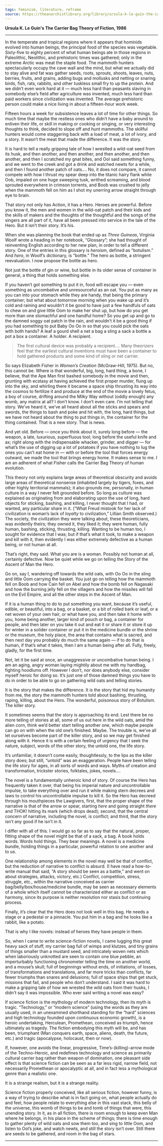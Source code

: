```yaml
---
tags: feminism, literature, reframe
source: https://theanarchistlibrary.org/library/ursula-k-le-guin-the-carrier-bag-theory-of-fiction
---
```



**Ursula K. Le Guin's The Carrier Bag Theory of Fiction, 1986**

---
In the temperate and tropical regions where it appears that hominids evolved into human beings, the principal food of the species was vegetable. Sixty-five to eighty percent of what human beings ate in those regions in Paleolithic, Neolithic, and prehistoric times was gathered; only in the extreme Arctic was meat the staple food. The mammoth hunters spectacularly occupy the cave wall and the mind, but what we actually did to stay alive and fat was gather seeds, roots, sprouts, shoots, leaves, nuts, berries, fruits, and grains, adding bugs and mollusks and netting or snaring birds, fish, rats, rabbits, and other tuskless small fry to up the protein. And we didn’t even work hard at it — much less hard than peasants slaving in somebody else’s field after agriculture was invented, much less hard than paid workers since civilization was invented. The average prehistoric person could make a nice living in about a fifteen-hour work week.

Fifteen hours a week for subsistence leaves a lot of time for other things. So much time that maybe the restless ones who didn’t have a baby around to enliven their life, or skill in making or cooking or singing, or very interesting thoughts to think, decided to slope off and hunt mammoths. The skillful hunters would come staggering back with a load of meat, a lot of ivory, and a story. It wasn’t the meat that made the difference. It was the story.

It is hard to tell a really gripping tale of how I wrestled a wild-oat seed from its husk, and then another, and then another, and then another, and then another, and then I scratched my gnat bites, and Ool said something funny, and we went to the creek and got a drink and watched newts for a while, and then I found another patch of oats.... No, it does not compare, it cannot compete with how I thrust my spear deep into the titanic hairy flank while Oob, impaled on one huge sweeping tusk, writhed screaming, and blood sprouted everywhere in crimson torrents, and Boob was crushed to jelly when the mammoth fell on him as I shot my unerring arrow straight through eye to brain.

That story not only has Action, it has a Hero. Heroes are powerful. Before you know it, the men and women in the wild-oat patch and their kids and the skills of makers and the thoughts of the thoughtful and the songs of the singers are all part of it, have all been pressed into service in the tale of the Hero. But it isn’t their story. It’s his.

When she was planning the book that ended up as _Three Guineas_, Virginia Woolf wrote a heading in her notebook, “Glossary”; she had thought of reinventing English according to her new plan, in order to tell a different story. One of the entries in this glossary is _heroism_, defined as “botulism.” And _hero_, in Woolf’s dictionary, is “bottle.” The hero as bottle, a stringent reevaluation. I now propose the bottle as hero.

Not just the bottle of gin or wine, but bottle in its older sense of container in general, a thing that holds something else.

If you haven’t got something to put it in, food will escape you — even something as uncombative and unresourceful as an oat. You put as many as you can into your stomach while they are handy, that being the primary container; but what about tomorrow morning when you wake up and it’s cold and raining and wouldn’t it be good to have just a few handfuls of oats to chew on and give little Oom to make her shut up, but how do you get more than one stomachful and one handful home? So you get up and go to the damned soggy oat patch in the rain, and wouldn’t it be a good thing if you had something to put Baby Oo Oo in so that you could pick the oats with both hands? A leaf a gourd shell a net a bag a sling a sack a bottle a pot a box a container. A holder. A recipient.

> The first cultural device was probably a recipient.... Many theorizers feel that the earliest cultural inventions must have been a container to hold gathered products and some kind of sling or net carrier.

So says Elizabeth Fisher in _Women’s Creation_ (McGraw-Hill, 1975). But no, this cannot be. Where is that wonderful, big, long, hard thing, a bone, I believe, that the Ape Man first bashed somebody in the movie and then, grunting with ecstasy at having achieved the first proper murder, flung up into the sky, and whirling there it became a space ship thrusting its way into the cosmos to fertilize it and produce at the end of the movie a lovely fetus, a boy of course, drifting around the Milky Way without (oddly enough) any womb, any matrix at all? I don’t know. I don’t even care. I’m not telling that story. We’ve heard it, we’ve all heard about all the sticks and spears and swords, the things to bash and poke and hit with, the long, hard things, but we have not heard about the thing to put things in, the container for the thing contained. That is a new story. That is news.

And yet old. Before — once you think about it, surely long before — the weapon, a late, luxurious, superfluous tool; long before the useful knife and ax; right along with the indispensable whacker, grinder, and digger — for what’s the use of digging up a lot of potatoes if you have nothing to lug the ones you can’t eat home in — with or before the tool that forces energy outward, we made the tool that brings energy home. It makes sense to me. I am an adherent of what Fisher calls the Carrier Bag Theory of human evolution.

This theory not only explains large areas of theoretical obscurity and avoids large areas of theoretical nonsense (inhabited largely by tigers, foxes, and other highly territorial mammals); it also grounds me, personally, in human culture in a way I never felt grounded before. So long as culture was explained as originating from and elaborating upon the use of long, hard objects for sticking, bashing, and killing, I never thought that I had, or wanted, any particular share in it. (“What Freud mistook for her lack of civilization is woman’s lack of _loyalty_ to civilization,” Lillian Smith observed.) The society, the civilization they were talking about, these theoreticians, was evidently theirs; they owned it, they liked it; they were human, fully human, bashing, sticking, thrusting, killing. Wanting to be human too, I sought for evidence that I was; but if that’s what it took, to make a weapon and kill with it, then evidently I was either extremely defective as a human being, or not human at all.

That’s right, they said. What you are is a woman. Possibly not human at all, certainly defective. Now be quiet while we go on telling the Story of the Ascent of Man the Hero.

Go on, say I, wandering off towards the wild oats, with Oo Oo in the sling and little Oom carrying the basket. You just go on telling how the mammoth fell on Boob and how Cain fell on Abel and how the bomb fell on Nagasaki and how the burning jelly fell on the villagers and how the missiles will fall on the Evil Empire, and all the other steps in the Ascent of Man.

If it is a human thing to do to put something you want, because it’s useful, edible, or beautiful, into a bag, or a basket, or a bit of rolled bark or leaf, or a net woven of your own hair, or what have you, and then take it home with you, home being another, larger kind of pouch or bag, a container for people, and then later on you take it out and eat it or share it or store it up for winter in a solider container or put it in the medicine bundle or the shrine or the museum, the holy place, the area that contains what is sacred, and then next day you probably do much the same again — if to do that is human, if that’s what it takes, then I am a human being after all. Fully, freely, gladly, for the first time.

Not, let it be said at once, an unaggressive or uncombative human being. I am an aging, angry woman laying mightily about me with my handbag, fighting hoodlums off. However I don’t, nor does anybody else, consider myself heroic for doing so. It’s just one of those damned things you have to do in order to be able to go on gathering wild oats and telling stories.

It is the story that makes the difference. It is the story that hid my humanity from me, the story the mammoth hunters told about bashing, thrusting, raping, killing, about the Hero. The wonderful, poisonous story of Botulism. The killer story.

It sometimes seems that the story is approaching its end. Lest there be no more telling of stories at all, some of us out here in the wild oats, amid the alien corn, think we’d better start telling another one, which maybe people can go on with when the old one’s finished. Maybe. The trouble is, we’ve all let ourselves become part of the killer story, and so we may get finished along with it. Hence it is with a certain feeling of urgency that I seek the nature, subject, words of the other story, the untold one, the life story.

It’s unfamiliar, it doesn’t come easily, thoughtlessly, to the lips as the killer story does; but still, “untold” was an exaggeration. People have been telling the life story for ages, in all sorts of words and ways. Myths of creation and transformation, trickster stories, folktales, jokes, novels....

The novel is a fundamentally unheroic kind of story. Of course the Hero has frequently taken it over, that being his imperial nature and uncontrollable impulse, to take everything over and run it while making stern decrees and laws to control his uncontrollable impulse to kill it. So the Hero has decreed through his mouthpieces the Lawgivers, first, that the proper shape of the narrative is that of the arrow or spear, starting _here_ and going straight _there_ and THOK! hitting its mark (which drops dead); second, that the central concern of narrative, including the novel, is conflict; and third, that the story isn’t any good if he isn’t in it.

I differ with all of this. I would go so far as to say that the natural, proper, fitting shape of the novel might be that of a sack, a bag. A book holds words. Words hold things. They bear meanings. A novel is a medicine bundle, holding things in a particular, powerful relation to one another and to us.

One relationship among elements in the novel may well be that of conflict, but the reduction of narrative to conflict is absurd. (I have read a how-to-write manual that said, “A story should be seen as a battle,” and went on about strategies, attacks, victory, etc.) Conflict, competition, stress, struggle, etc., within the narrative conceived as carrier bag/belly/box/house/medicine bundle, may be seen as necessary elements of a whole which itself cannot be characterized either as conflict or as harmony, since its purpose is neither resolution nor stasis but continuing process.

Finally, it’s clear that the Hero does not look well in this bag. He needs a stage or a pedestal or a pinnacle. You put him in a bag and he looks like a rabbit, like a potato.

That is why I like novels: instead of heroes they have people in them.

So, when I came to write science-fiction novels, I came lugging this great heavy sack of stuff, my carrier bag full of wimps and klutzes, and tiny grains of things smaller than a mustard seed, and intricately woven nets which when laboriously unknotted are seen to contain one blue pebble, an imperturbably functioning chronometer telling the time on another world, and a mouse’s skull; full of beginnings without ends, of initiations, of losses, of transformations and translations, and far more tricks than conflicts, far fewer triumphs than snares and delusions; full of space ships that get stuck, missions that fail, and people who don’t understand. I said it was hard to make a gripping tale of how we wrested the wild oats from their husks, I didn’t say it was impossible. Who ever said writing a novel was easy?

If science fiction is the mythology of modern technology, then its myth is tragic. “Technology,” or “modern science” (using the words as they are usually used, in an unexamined shorthand standing for the “hard” sciences and high technology founded upon continuous economic growth), is a heroic undertaking, Herculean, Promethean, conceived as triumph, hence ultimately as tragedy. The fiction embodying this myth will be, and has been, triumphant (Man conquers earth, space, aliens, death, the future, etc.) and tragic (apocalypse, holocaust, then or now).

If, however, one avoids the linear, progressive, Time’s-(killing)-arrow mode of the Techno-Heroic, and redefines technology and science as primarily cultural carrier bag rather than weapon of domination, one pleasant side effect is that science fiction can be seen as a far less rigid, narrow field, not necessarily Promethean or apocalyptic at all, and in fact less a mythological genre than a realistic one.

It is a strange realism, but it is a strange reality.

Science fiction properly conceived, like all serious fiction, however funny, is a way of trying to describe what is in fact going on, what people actually do and feel, how people relate to everything else in this vast stack, this belly of the universe, this womb of things to be and tomb of things that were, this unending story. In it, as in all fiction, there is room enough to keep even Man where he belongs, in his place in the scheme of things; there is time enough to gather plenty of wild oats and sow them too, and sing to little Oom, and listen to Ool’s joke, and watch newts, and still the story isn’t over. Still there are seeds to be gathered, and room in the bag of stars.


---

